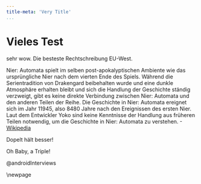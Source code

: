 ```yaml
---
title-meta: 'Very Title'
...
```

# Vieles Test

 sehr wow.
 Die besteste Rechtschreibung EU-West.

 Nier: Automata spielt im selben post-apokalyptischen Ambiente wie das ursprüngliche Nier nach dem vierten Ende des Spiels. Während die Serientradition von Drakengard beibehalten wurde und eine dunkle Atmosphäre erhalten bleibt und sich die Handlung der Geschichte ständig verzweigt, gibt es keine direkte Verbindung zwischen Nier: Automata und den anderen Teilen der Reihe. Die Geschichte in Nier: Automata ereignet sich im Jahr 11945, also 8480 Jahre nach den Ereignissen des ersten Nier. Laut dem Entwickler Yoko sind keine Kenntnisse der Handlung aus früheren Teilen notwendig, um die Geschichte in Nier: Automata zu verstehen.
-[Wikipedia](https://de.wikipedia.org/wiki/Nier:_Automata)

 Dopelt hält besser!

Oh Baby, a Triple!

@androidInterviews

\newpage
